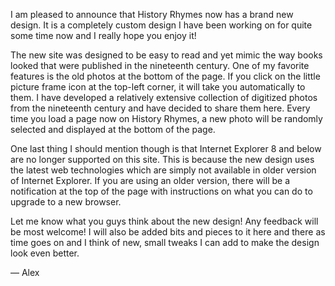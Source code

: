 I am pleased to announce that History Rhymes now has a brand new design. It is a completely custom design I have been working on for quite some time now and I really hope you enjoy it!

The new site was designed to be easy to read and yet mimic the way books looked that were published in the nineteenth century. One of my favorite features is the old photos at the bottom of the page. If you click on the little picture frame icon at the top-left corner, it will take you automatically to them. I have developed a relatively extensive collection of digitized photos from the nineteenth century and have decided to share them here. Every time you load a page now on History Rhymes, a new photo will be randomly selected and displayed at the bottom of the page.

One last thing I should mention though is that Internet Explorer 8 and below are no longer supported on this site. This is because the new design uses the latest web technologies which are simply not available in older version of Internet Explorer. If you are using an older version, there will be a notification at the top of the page with instructions on what you can do to upgrade to a new browser.

Let me know what you guys think about the new design! Any feedback will be most welcome! I will also be added bits and pieces to it here and there as time goes on and I think of new, small tweaks I can add to make the design look even better.

— Alex
